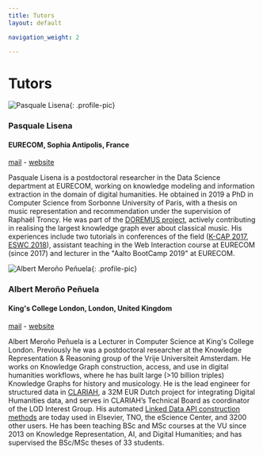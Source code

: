 ```yaml
---
title: Tutors
layout: default

navigation_weight: 2

---
```


# Tutors

<section markdown="1">

![Pasquale Lisena](https://pbs.twimg.com/profile_images/906946245637414913/AF_Uc6Tc_400x400.jpg){: .profile-pic}
### Pasquale Lisena
#### EURECOM, Sophia Antipolis, France
[mail](mailto:pasquale.lisena@eurecom.fr) - [website](http://pasqlisena.github.io/)

<p class="textblock" markdown="1">

Pasquale Lisena is a postdoctoral researcher in the Data Science department at EURECOM, working on knowledge modeling and information extraction in the domain of digital humanities. He obtained in 2019 a PhD in Computer Science from Sorbonne University of Paris, with a thesis on music representation and recommendation under the supervision of Raphaël Troncy. He was part of the [DOREMUS project](http://www.doremus.org), actively contributing in realising the largest knowledge graph ever about classical music. His experiences include two tutorials in conferences of the field ([K-CAP 2017](https://doremus-anr.github.io/kcap17_tutorial/), [ESWC 2018](https://doremus-anr.github.io/eswc18_tutorial/)), assistant teaching in the Web Interaction course at EURECOM (since 2017) and lecturer in the "Aalto BootCamp 2019" at EURECOM.
</p>

</section>

<section markdown="1">

![Albert Meroño Peñuela](https://www.albertmeronyo.org/wp-content/uploads/2017/01/L_10a.jpg){: .profile-pic}
### Albert Meroño Peñuela
#### King's College London, London, United Kingdom 
[mail](mailto:albert.merono@kcl.ac.uk) - [website](https://www.albertmeronyo.org/)

<p class="textblock" markdown="1">

Albert Meroño Peñuela is a Lecturer in Computer Science at King's College London. Previously he was a postdoctoral researcher at the Knowledge Representation & Reasoning group of the Vrije Universiteit Amsterdam. He works on Knowledge Graph construction, access, and use in digital humanities workflows, where he has built large (>10 billion triples) Knowledge Graphs for history and musicology. He is the lead engineer for structured data in [CLARIAH](https://clariah.nl/), a 32M EUR Dutch project for integrating Digital Humanities data, and serves in CLARIAH’s Technical Board as coordinator of the LOD Interest Group. His automated [Linked Data API construction methods](http://grlc.io) are today used in Elsevier, TNO, the eScience Center, and 3200 other users. He has been teaching BSc and MSc courses at the VU since 2013 on Knowledge Representation, AI, and Digital Humanities; and has supervised the BSc/MSc theses of 33 students.
</p>

</section>
